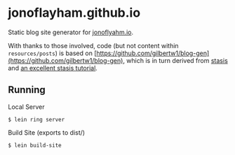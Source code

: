 jonoflayham.github.io
=====================

Static blog site generator for [jonoflyahm.io](http://jonoflayham.io).

With thanks to those involved, code (but not content within `resources/posts`) is based on [https://github.com/gilbertw1/blog-gen](https://github.com/gilbertw1/blog-gen), which is in turn derived from [stasis](https://github.com/magnars/stasis) and [an excellent stasis tutorial](http://cjohansen.no/building-static-sites-in-clojure-with-stasis).

Running
-------

Local Server

    $ lein ring server

Build Site (exports to dist/)

    $ lein build-site